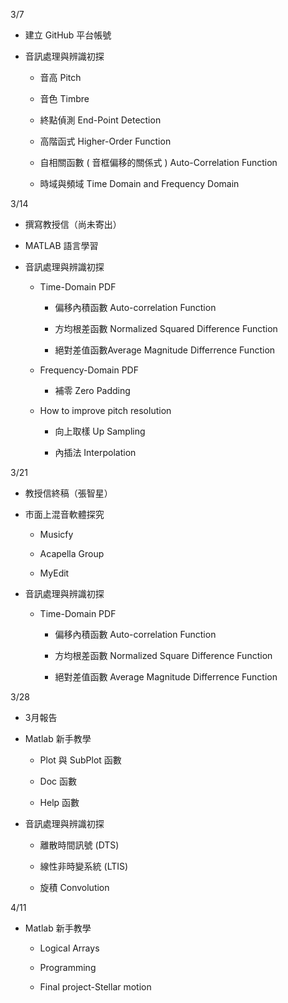 3/7

* 建立 GitHub 平台帳號

* 音訊處理與辨識初探

    * 音高 Pitch
    
    * 音色 Timbre
    
    * 終點偵測 End-Point Detection
    
    * 高階函式 Higher-Order Function
    
    * 自相關函數 ( 音框偏移的關係式 ) Auto-Correlation Function

    * 時域與頻域 Time Domain and Frequency Domain


3/14

* 撰寫教授信（尚未寄出）

* MATLAB 語言學習

* 音訊處理與辨識初探

    * Time-Domain PDF

        * 偏移內積函數 Auto-correlation Function
        
        * 方均根差函數 Normalized Squared Difference Function
        
        * 絕對差值函數Average Magnitude Differrence Function

    * Frequency-Domain PDF

        * 補零 Zero Padding

    * How to improve pitch resolution

        * 向上取樣 Up Sampling
        
        * 內插法 Interpolation

3/21

* 教授信終稿（張智星）

* 市面上混音軟體探究

    * Musicfy

    * Acapella Group

    * MyEdit

* 音訊處理與辨識初探

    * Time-Domain PDF

        * 偏移內積函數 Auto-correlation Function
        
        * 方均根差函數 Normalized Square Difference Function
        
        * 絕對差值函數 Average Magnitude Differrence Function

3/28

* 3月報告

* Matlab 新手教學

    * Plot 與 SubPlot 函數

    * Doc 函數

    * Help 函數

* 音訊處理與辨識初探

    * 離散時間訊號 (DTS)

    * 線性非時變系統 (LTIS)

    * 旋積 Convolution

4/11

* Matlab 新手教學

    * Logical Arrays

    * Programming

    * Final project-Stellar motion


